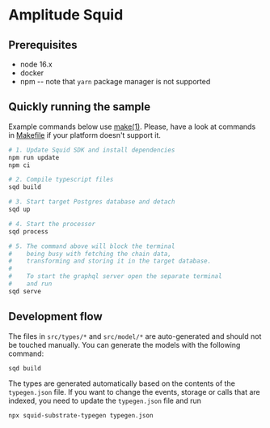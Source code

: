 # Amplitude Squid

## Prerequisites

-   node 16.x
-   docker
-   npm -- note that `yarn` package manager is not supported

## Quickly running the sample

Example commands below use [make(1)](https://www.gnu.org/software/make/).
Please, have a look at commands in [Makefile](Makefile) if your platform doesn't support it.

```bash
# 1. Update Squid SDK and install dependencies
npm run update
npm ci

# 2. Compile typescript files
sqd build

# 3. Start target Postgres database and detach
sqd up

# 4. Start the processor
sqd process

# 5. The command above will block the terminal
#    being busy with fetching the chain data,
#    transforming and storing it in the target database.
#
#    To start the graphql server open the separate terminal
#    and run
sqd serve
```

## Development flow

The files in `src/types/*` and `src/model/*` are auto-generated and should not be touched manually.
You can generate the models with the following command:

```shell
sqd build
```

The types are generated automatically based on the contents of the `typegen.json` file.
If you want to change the events, storage or calls that are indexed, you need to update the `typegen.json` file and
run

```shell
npx squid-substrate-typegen typegen.json
```
